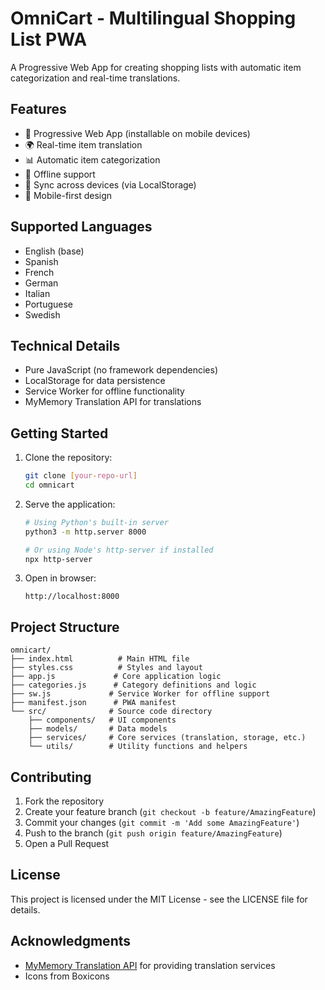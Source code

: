 # OmniCart - Multilingual Shopping List PWA

A Progressive Web App for creating shopping lists with automatic item categorization and real-time translations.

## Features

- 📱 Progressive Web App (installable on mobile devices)
- 🌍 Real-time item translation
- 📊 Automatic item categorization
- 💾 Offline support
- 🔄 Sync across devices (via LocalStorage)
- 📱 Mobile-first design

## Supported Languages

- English (base)
- Spanish
- French
- German
- Italian
- Portuguese
- Swedish

## Technical Details

- Pure JavaScript (no framework dependencies)
- LocalStorage for data persistence
- Service Worker for offline functionality
- MyMemory Translation API for translations

## Getting Started

1. Clone the repository:
   ```bash
   git clone [your-repo-url]
   cd omnicart
   ```

2. Serve the application:
   ```bash
   # Using Python's built-in server
   python3 -m http.server 8000
   
   # Or using Node's http-server if installed
   npx http-server
   ```

3. Open in browser:
   ```
   http://localhost:8000
   ```

## Project Structure

```
omnicart/
├── index.html          # Main HTML file
├── styles.css          # Styles and layout
├── app.js             # Core application logic
├── categories.js      # Category definitions and logic
├── sw.js             # Service Worker for offline support
├── manifest.json      # PWA manifest
└── src/              # Source code directory
    ├── components/   # UI components
    ├── models/       # Data models
    ├── services/     # Core services (translation, storage, etc.)
    └── utils/        # Utility functions and helpers
```


## Contributing

1. Fork the repository
2. Create your feature branch (`git checkout -b feature/AmazingFeature`)
3. Commit your changes (`git commit -m 'Add some AmazingFeature'`)
4. Push to the branch (`git push origin feature/AmazingFeature`)
5. Open a Pull Request

## License

This project is licensed under the MIT License - see the LICENSE file for details.

## Acknowledgments

- [MyMemory Translation API](https://mymemory.translated.net) for providing translation services
- Icons from Boxicons
